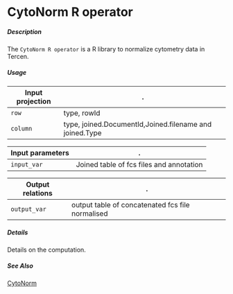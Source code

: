 # CytoNorm R operator

##### Description

The `CytoNorm R operator` is a R library to normalize cytometry data in Tercen.

##### Usage

Input projection|.
---|---
`row`           | type, rowId 
`column`        | type, joined.DocumentId,Joined.filename and joined.Type 


Input parameters|.
---|---
`input_var`        | Joined table of fcs files and annotation 

Output relations|.
---|---
`output_var`        | output table of concatenated fcs file normalised


##### Details

Details on the computation.

##### See Also

[CytoNorm](https://github.com/saeyslab/CytoNorm)

